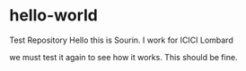 # hello-world
Test Repository
Hello this is Sourin. I work for ICICI Lombard


we must test it again to see how it works. This should be fine.
